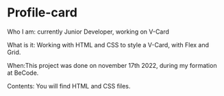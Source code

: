# Profile-card

Who I am: currently Junior Developer, working on V-Card

What is it: Working with HTML and CSS to style a V-Card, with Flex and Grid.

When:This project was done on november 17th 2022, during my formation at BeCode.

Contents: You will find HTML and CSS files.
